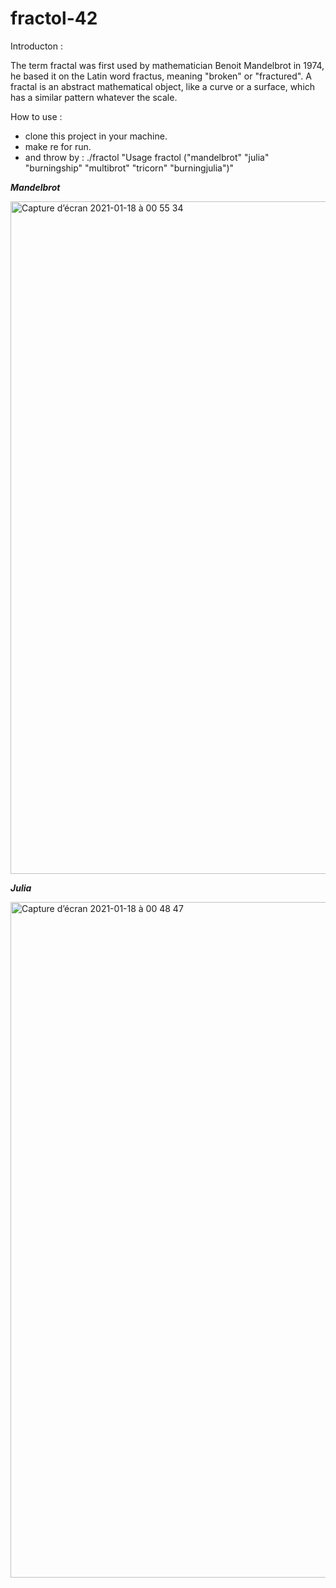 # fractol-42

Introducton :

The term fractal was first used by mathematician Benoit Mandelbrot in 1974,
he based it on the Latin word fractus, meaning "broken" or "fractured".
A fractal is an abstract mathematical object, like a curve or a surface, which has a similar
pattern whatever the scale.

How to use :
- clone this project in your machine.
- make re for run.
- and throw by : ./fractol "Usage fractol ("mandelbrot" "julia" "burningship" "multibrot" "tricorn" "burningjulia")"

***Mandelbrot***


<img width="1076" alt="Capture d’écran 2021-01-18 à 00 55 34" src="https://user-images.githubusercontent.com/36717755/104859893-9ba86380-5928-11eb-9247-d3491ccfb761.png">


***Julia***


<img width="1081" alt="Capture d’écran 2021-01-18 à 00 48 47" src="https://user-images.githubusercontent.com/36717755/104859919-c7c3e480-5928-11eb-8e42-0de14e4e134f.png">

